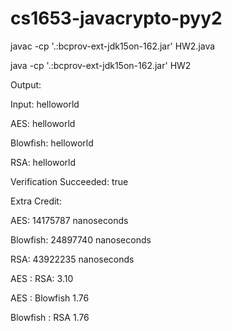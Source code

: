 # cs1653-javacrypto-pyy2

javac -cp '.:bcprov-ext-jdk15on-162.jar' HW2.java 

java -cp '.:bcprov-ext-jdk15on-162.jar' HW2

Output:

Input: helloworld

AES: helloworld

Blowfish: helloworld

RSA: helloworld

Verification Succeeded: true

Extra Credit:

AES:            14175787 nanoseconds

Blowfish:       24897740 nanoseconds

RSA:            43922235 nanoseconds

AES : RSA:      3.10

AES : Blowfish  1.76

Blowfish : RSA  1.76